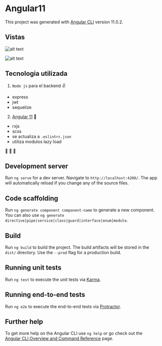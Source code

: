 # Angular11

This project was generated with [Angular CLI](https://github.com/angular/angular-cli) version 11.0.2.

## Vistas

![alt text](https://gitlab.com/mafs/ngrx-angular/tree/master/src/assets/imglogin.png)
<!-- ?raw=true -->
![alt text](https://gitlab.com/mafs/ngrx-angular/tree/master/src/assets/img/dashboard.png)

## Tecnologia utilizada

1. `Node js` para el backend :v:
- express
- jwt
- sequelize
2. [Angular 11](https://angular.io/cli) :punch:
- rxjs
- scss
- se actualiza a `.eslintrc.json`
- utiliza modulos lazy load

:clap: :muscle: :muscle:


## Development server

Run `ng serve` for a dev server. Navigate to `http://localhost:4200/`. The app will automatically reload if you change any of the source files.

## Code scaffolding

Run `ng generate component component-name` to generate a new component. You can also use `ng generate directive|pipe|service|class|guard|interface|enum|module`.

## Build

Run `ng build` to build the project. The build artifacts will be stored in the `dist/` directory. Use the `--prod` flag for a production build.

## Running unit tests

Run `ng test` to execute the unit tests via [Karma](https://karma-runner.github.io).

## Running end-to-end tests

Run `ng e2e` to execute the end-to-end tests via [Protractor](http://www.protractortest.org/).

## Further help

To get more help on the Angular CLI use `ng help` or go check out the [Angular CLI Overview and Command Reference](https://angular.io/cli) page.

